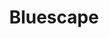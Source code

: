 ---
blog: https://bluescape.com/blog
facebook: https://facebook.com/bluescaper
instagram: https://instagram.com/bluescapers
linkedin: https://linkedin.com/company/bluescape-sf
logohandle: bluescape
sort: bluescape
title: Bluescape
twitter: https://x.com/bluescaper
website: https://www.bluescape.com/
youtube: https://youtube.com/channel/UC5kiLquEedZ423BVUWv6swg
---